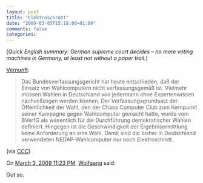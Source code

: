 ```yaml
---
layout: post
title: "Elektroschrott"
date: "2009-03-03T15:18:00+01:00"
comments: false
categories: 
---
```


<p>[<em>Quick English summary: German supreme court decides – no more voting machines in Germany, at least not without a paper trail.</em>]</p>

<p><a href="http://www.bundesverfassungsgericht.de/entscheidungen/cs20090303_2bvc000307.html">Vernunft</a>:</p>

<blockquote>
<p>Das Bundesverfassungsgericht hat heute entschieden, daß der Einsatz von Wahlcomputern nicht verfassungsgemäß ist. Vielmehr müssen Wahlen in Deutschland von jedermann ohne Expertenwissen nachvollzogen werden können. Der Verfassungsgrundsatz der Öffentlichkeit der Wahl, den der Chaos Computer Club zum Kernpunkt seiner Kampagne gegen Wahlcomputer gemacht hatte, wurde vom BVerfG als wesentlich für die Durchführung demokratischer Wahlen definiert. Hingegen ist die Geschwindigkeit der Ergebnisermittlung keine Anforderung an eine Wahl. Damit sind die bisher in Deutschland verwendeten NEDAP-Wahlcomputer nur noch Elektroschrott.</p>
</blockquote>

<p>(via <a href="http://www.ccc.de/updates/2009/wahlcomputer-urteil-bverfg?language=en">CCC</a>)</p>

<section class="comments">



<div class="comment" id="comment-1938">
On <a href="#comment-1938" title="Permalink to this comment">March  3, 2009 11:23 PM</a>, <a href="http://wolfgang.schmidetzki.net" title="http://wolfgang.schmidetzki.net" rel="nofollow">Wolfgang</a>
said:
<p>Gut so.</p>


</section>

